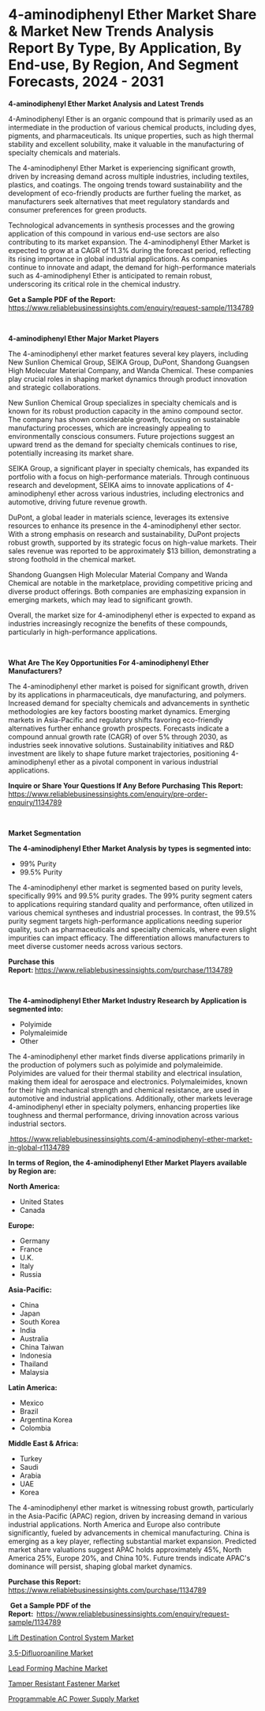 <p><h1>4-aminodiphenyl Ether Market Share & Market New Trends Analysis Report By Type, By Application, By End-use, By Region, And Segment Forecasts, 2024 - 2031</h1></p><p><strong>4-aminodiphenyl Ether Market Analysis and Latest Trends</strong></p>
<p><p>4-Aminodiphenyl Ether is an organic compound that is primarily used as an intermediate in the production of various chemical products, including dyes, pigments, and pharmaceuticals. Its unique properties, such as high thermal stability and excellent solubility, make it valuable in the manufacturing of specialty chemicals and materials.</p><p>The 4-aminodiphenyl Ether Market is experiencing significant growth, driven by increasing demand across multiple industries, including textiles, plastics, and coatings. The ongoing trends toward sustainability and the development of eco-friendly products are further fueling the market, as manufacturers seek alternatives that meet regulatory standards and consumer preferences for green products. </p><p>Technological advancements in synthesis processes and the growing application of this compound in various end-use sectors are also contributing to its market expansion. The 4-aminodiphenyl Ether Market is expected to grow at a CAGR of 11.3% during the forecast period, reflecting its rising importance in global industrial applications. As companies continue to innovate and adapt, the demand for high-performance materials such as 4-aminodiphenyl Ether is anticipated to remain robust, underscoring its critical role in the chemical industry.</p></p>
<p><strong>Get a Sample PDF of the Report:&nbsp;</strong> <a href="https://www.reliablebusinessinsights.com/enquiry/request-sample/1134789?utm_campaign=1109&utm_medium=2&utm_source=Github&utm_content=ia&utm_term=18122024&utm_id=4-aminodiphenyl-ether">https://www.reliablebusinessinsights.com/enquiry/request-sample/1134789</a></p>
<p>&nbsp;</p>
<p><strong>4-aminodiphenyl Ether Major Market Players</strong></p>
<p><p>The 4-aminodiphenyl ether market features several key players, including New Sunlion Chemical Group, SEIKA Group, DuPont, Shandong Guangsen High Molecular Material Company, and Wanda Chemical. These companies play crucial roles in shaping market dynamics through product innovation and strategic collaborations.</p><p>New Sunlion Chemical Group specializes in specialty chemicals and is known for its robust production capacity in the amino compound sector. The company has shown considerable growth, focusing on sustainable manufacturing processes, which are increasingly appealing to environmentally conscious consumers. Future projections suggest an upward trend as the demand for specialty chemicals continues to rise, potentially increasing its market share.</p><p>SEIKA Group, a significant player in specialty chemicals, has expanded its portfolio with a focus on high-performance materials. Through continuous research and development, SEIKA aims to innovate applications of 4-aminodiphenyl ether across various industries, including electronics and automotive, driving future revenue growth.</p><p>DuPont, a global leader in materials science, leverages its extensive resources to enhance its presence in the 4-aminodiphenyl ether sector. With a strong emphasis on research and sustainability, DuPont projects robust growth, supported by its strategic focus on high-value markets. Their sales revenue was reported to be approximately $13 billion, demonstrating a strong foothold in the chemical market.</p><p>Shandong Guangsen High Molecular Material Company and Wanda Chemical are notable in the marketplace, providing competitive pricing and diverse product offerings. Both companies are emphasizing expansion in emerging markets, which may lead to significant growth.</p><p>Overall, the market size for 4-aminodiphenyl ether is expected to expand as industries increasingly recognize the benefits of these compounds, particularly in high-performance applications.</p></p>
<p>&nbsp;</p>
<p><strong>What Are The Key Opportunities For 4-aminodiphenyl Ether Manufacturers?</strong></p>
<p><p>The 4-aminodiphenyl ether market is poised for significant growth, driven by its applications in pharmaceuticals, dye manufacturing, and polymers. Increased demand for specialty chemicals and advancements in synthetic methodologies are key factors boosting market dynamics. Emerging markets in Asia-Pacific and regulatory shifts favoring eco-friendly alternatives further enhance growth prospects. Forecasts indicate a compound annual growth rate (CAGR) of over 5% through 2030, as industries seek innovative solutions. Sustainability initiatives and R&D investment are likely to shape future market trajectories, positioning 4-aminodiphenyl ether as a pivotal component in various industrial applications.</p></p>
<p><strong>Inquire or Share Your Questions If Any Before Purchasing This Report:</strong> <a href="https://www.reliablebusinessinsights.com/enquiry/pre-order-enquiry/1134789?utm_campaign=1109&utm_medium=2&utm_source=Github&utm_content=ia&utm_term=18122024&utm_id=4-aminodiphenyl-ether">https://www.reliablebusinessinsights.com/enquiry/pre-order-enquiry/1134789</a></p>
<p>&nbsp;</p>
<p><strong>Market Segmentation</strong></p>
<p><strong>The 4-aminodiphenyl Ether Market Analysis by types is segmented into:</strong></p>
<p><ul><li>99% Purity</li><li>99.5% Purity</li></ul></p>
<p><p>The 4-aminodiphenyl ether market is segmented based on purity levels, specifically 99% and 99.5% purity grades. The 99% purity segment caters to applications requiring standard quality and performance, often utilized in various chemical syntheses and industrial processes. In contrast, the 99.5% purity segment targets high-performance applications needing superior quality, such as pharmaceuticals and specialty chemicals, where even slight impurities can impact efficacy. The differentiation allows manufacturers to meet diverse customer needs across various sectors.</p></p>
<p><strong>Purchase this Report:&nbsp;</strong><a href="https://www.reliablebusinessinsights.com/purchase/1134789?utm_campaign=1109&utm_medium=2&utm_source=Github&utm_content=ia&utm_term=18122024&utm_id=4-aminodiphenyl-ether">https://www.reliablebusinessinsights.com/purchase/1134789</a></p>
<p>&nbsp;</p>
<p><strong>The 4-aminodiphenyl Ether Market Industry Research by Application is segmented into:</strong></p>
<p><ul><li>Polyimide</li><li>Polymaleimide</li><li>Other</li></ul></p>
<p><p>The 4-aminodiphenyl ether market finds diverse applications primarily in the production of polymers such as polyimide and polymaleimide. Polyimides are valued for their thermal stability and electrical insulation, making them ideal for aerospace and electronics. Polymaleimides, known for their high mechanical strength and chemical resistance, are used in automotive and industrial applications. Additionally, other markets leverage 4-aminodiphenyl ether in specialty polymers, enhancing properties like toughness and thermal performance, driving innovation across various industrial sectors.</p></p>
<p><a href="https://www.reliablebusinessinsights.com/4-aminodiphenyl-ether-market-in-global-r1134789?utm_campaign=1109&utm_medium=2&utm_source=Github&utm_content=ia&utm_term=18122024&utm_id=4-aminodiphenyl-ether">&nbsp;https://www.reliablebusinessinsights.com/4-aminodiphenyl-ether-market-in-global-r1134789</a></p>
<p><strong>In terms of Region, the 4-aminodiphenyl Ether Market Players available by Region are:</strong></p>
<p>
    <p> <strong> North America: </strong>
        <ul>
            <li>United States</li>
            <li>Canada</li>
        </ul>
        </p> 
    <p> <strong> Europe: </strong>
        <ul>
            <li>Germany</li>
            <li>France</li>
            <li>U.K.</li>
            <li>Italy</li>
            <li>Russia</li>
        </ul>
        </p> 
    <p> <strong> Asia-Pacific: </strong>
        <ul>
            <li>China</li>
            <li>Japan</li>
            <li>South Korea</li>
            <li>India</li>
            <li>Australia</li>
            <li>China Taiwan</li>
            <li>Indonesia</li>
            <li>Thailand</li>
            <li>Malaysia</li>
        </ul>
        </p> 
    <p> <strong> Latin America: </strong>
        <ul>
            <li>Mexico</li>
            <li>Brazil</li>
            <li>Argentina Korea</li>
            <li>Colombia</li>
        </ul>
        </p> 
    <p> <strong> Middle East & Africa: </strong>
        <ul>
            <li>Turkey</li>
            <li>Saudi</li>
            <li>Arabia</li>
            <li>UAE</li>
            <li>Korea</li>
        </ul>
    </p>
    </p>
<p><p>The 4-aminodiphenyl ether market is witnessing robust growth, particularly in the Asia-Pacific (APAC) region, driven by increasing demand in various industrial applications. North America and Europe also contribute significantly, fueled by advancements in chemical manufacturing. China is emerging as a key player, reflecting substantial market expansion. Predicted market share valuations suggest APAC holds approximately 45%, North America 25%, Europe 20%, and China 10%. Future trends indicate APAC's dominance will persist, shaping global market dynamics.</p></p>
<p><strong>Purchase this Report: </strong><a href="https://www.reliablebusinessinsights.com/purchase/1134789?utm_campaign=1109&utm_medium=2&utm_source=Github&utm_content=ia&utm_term=18122024&utm_id=4-aminodiphenyl-ether">https://www.reliablebusinessinsights.com/purchase/1134789</a></p>
<p>&nbsp;<strong>Get a Sample PDF of the Report:&nbsp;&nbsp;</strong><a href="https://www.reliablebusinessinsights.com/enquiry/request-sample/1134789?utm_campaign=1109&utm_medium=2&utm_source=Github&utm_content=ia&utm_term=18122024&utm_id=4-aminodiphenyl-ether">https://www.reliablebusinessinsights.com/enquiry/request-sample/1134789</a></p>
<p><strong></strong></p>
<p><p><a href="https://www.linkedin.com/pulse/how-lift-destination-control-system-market-expanding-forecasted-p3xif?utm_campaign=1109&utm_medium=2&utm_source=Github&utm_content=ia&utm_term=18122024&utm_id=4-aminodiphenyl-ether">Lift Destination Control System Market</a></p><p><a href="https://github.com/mcfred89/Market-Research-Report-List-1/blob/main/35-difluoroaniline-market.md?utm_campaign=1109&utm_medium=2&utm_source=Github&utm_content=ia&utm_term=18122024&utm_id=4-aminodiphenyl-ether">3,5-Difluoroaniline Market</a></p><p><a href="https://www.linkedin.com/pulse/global-lead-forming-machine-market-trends-forecasts-strategic-iymie?utm_campaign=1109&utm_medium=2&utm_source=Github&utm_content=ia&utm_term=18122024&utm_id=4-aminodiphenyl-ether">Lead Forming Machine Market</a></p><p><a href="https://www.linkedin.com/pulse/qualitative-quantitative-insights-tamper-resistant-fastener-5zr5e?utm_campaign=1109&utm_medium=2&utm_source=Github&utm_content=ia&utm_term=18122024&utm_id=4-aminodiphenyl-ether">Tamper Resistant Fastener Market</a></p><p><a href="https://www.linkedin.com/pulse/programmable-ac-power-supply-market-outlook-anticipated-geqye?utm_campaign=1109&utm_medium=2&utm_source=Github&utm_content=ia&utm_term=18122024&utm_id=4-aminodiphenyl-ether">Programmable AC Power Supply Market</a></p></p>